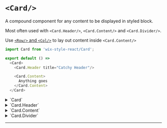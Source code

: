 # `<Card/>`

A compound component for any content to be displayed in styled block.

Most often used with `<Card.Header/>`, `<Card.Content/>` and `<Card.Divider/>`.

Use [`<Row/>` and `<Col/>`](https://wix-wix-style-react.surge.sh/?selectedKind=2.%20Layout&selectedStory=Grid&full=0&addons=0&stories=1&panelRight=0) to lay out content inside `<Card.Content/>`


```js
import Card from 'wix-style-react/Card';

export default () =>
  <Card>
    <Card.Header title="Catchy Header"/>

    <Card.Content>
      Anything goes
    </Card.Content>
  </Card>
```

<details>
  <summary>`Card`</summary>

  | propName          | propType | defaultValue | isRequired | description                                                                |
  | ---               | ---      | ---          | ---        | ---                                                                        |
  | children          | node     | -            | -          | any nodes to render inside card. Ideally should be one of `<Card.Header/>` |
  | stretchVertically | bool     | false        | -          | Should this Card stretch vertically inside the container                   |
</details>

<details>
  <summary>`Card.Header`</summary>

  | propName       | propType | defaultValue | isRequired | description                                             |
  | ---            | ---      | ---          | ---        | ---                                                     |
  | title          | string   | -            | +          | The title of the card                                   |
  | subtitle       | string   | -            | -          | The subtitle of the card                                |
  | suffix         | node     | -            | -          | A component to be displayed on the right side of header |
  | withoutDivider | bool     | false        | -          | Whether to show divider or not                          |
</details>

<details>
  <summary>`Card.Content`</summary>

  | propName | propType | defaultValue | isRequired | description             |
  | ---      | ---      | ---          | ---        | ---                     |
  | children | node     | -            | -          | Any node to be rendered |
</details>

<details>
  <summary>`Card.Divider`</summary>

  Can be used in between `Card.Content`s for visual separation. Accepts no props
</details>

---
